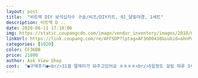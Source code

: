 ```yaml
---
layout: post 
title:  "비트백 DIY 보석십자수 구슬/비즈/DIY키트, 01_달빛야경, 1세트" 
description: 비트백 D ..
date: 2020-06-11 17:10:06 
img: https://static.coupangcdn.com/image/vendor_inventory/images/2018/02/19/16/6/b1545a50-89f6-4671-8a55-be8f905beb1d.jpg 
linkUrl: https://link.coupang.com/re/AFFSDP?lptag=AF3600438&subid=ahnPublicAsk&pageKey=1398475454&itemId=2433589098&vendorItemId=3540304972&traceid=V0-113-cf9fb410e791e22a 
categories: [1020] 
color: CF36BB 
price: 21800 
author: Ask View Shop 
cont:  "●구매후기●<br/>31갤 딸래미가 돠주고있어요 ㅎㅎㅎㅎ<br/>5일정도 걸림 하루 3시간<br/>ㅎㅎ해바라기도 이미 완성해서 시트로 붙여놓음<br/>같이 하고싶은지 잊을만하면 와서 도와주네요 ㅎㅎㅎㅎ<br/>구성품도좋고 비즈도 넉넉하고 도안도 깔끔하게 잘보이게 되어있어서 수월하게 하게있어요<br/>그덕분에 허리 목 담오게생겼어요ㅎㅎㅎ<br/>너무 잼있어서 품절이었는데 기다렸다가 샀지요<br/>단순한 그림이 더 시간이 걸릴듯해요.<br/>(예를들면 마직막사진)<br/>마직막 사진은 진행중<br/>만족해요핀셋은 다이소1천원짜리<br/>멈출수가없어요ㅎㅎ<br/>부엉이 너무이뻐요 ㅎㅎ<br/>부엉이 두마리가 처음이었는데 일주일도 안되서 끝났어요.<br/><br/>사회적거리두기<br/>상품구성품중에  압정에 살짝찔렸어요<br/>스트리폼이나 종이에 싸서보내주셔야할거같네요<br/>심심해서 시작해봤는데.<br/>.<br/>개미지옥이네요ㅎㅎㅎ<br/>아직완성전이지만<br/>언제 다 끝낼진 모르겠지만 다하고나면 또 구매할까해요^^<br/>엄청 좋아요<br/>온가족이 다할수있어요<br/>이만큼했어요 ㅎㅎ천천히 무리안하고 완성하려구요.<br/><br/>전용펜 뒤쪽에 세개씩 찍어서 하면 금방끝나요<br/>좋아요.<br/> 잡념없애기도 좋고<br/>치매예방<br/>포인트핀셋으로하니깐 좋아요<br/>해바라기도 해놓으면 이쁠듯해요.<br/><br/>화려해서 오래걸릴줄알았는데<br/>" 
---
```

